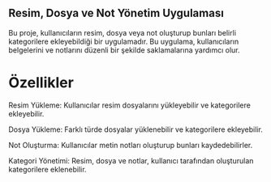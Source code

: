 ## Resim, Dosya ve Not Yönetim Uygulaması
Bu proje, kullanıcıların resim, dosya veya not oluşturup bunları belirli kategorilere ekleyebildiği bir uygulamadır. Bu uygulama, kullanıcıların belgelerini ve notlarını düzenli bir şekilde saklamalarına yardımcı olur.

# Özellikler
Resim Yükleme: Kullanıcılar resim dosyalarını yükleyebilir ve kategorilere ekleyebilir.

Dosya Yükleme: Farklı türde dosyalar yüklenebilir ve kategorilere ekleyebilir.

Not Oluşturma: Kullanıcılar metin notları oluşturup bunları kaydedebilirler.

Kategori Yönetimi: Resim, dosya ve notlar, kullanıcı tarafından oluşturulan kategorilere eklenebilir.

